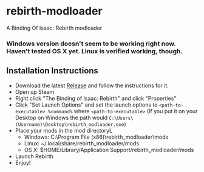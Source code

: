 # rebirth-modloader
A Binding Of Isaac: Rebirth modloader

### Windows version doesn't seem to be working right now. Haven't tested OS X yet. Linux is verified working, though.

## Installation Instructions
 - Download the latest [Release](https://github.com/AshenDrops/rebirth-modloader/releases) and follow the instructions for it.
 - Open up Steam
 - Right click "The Binding of Isaac: Rebirth" and click "Properties"
 - Click "Set Launch Options" and set the launch options to `<path-to-executable> %command%` where `<path-to-executable>` (If you put it on your Desktop on Windows the path would `C:\Users\(Username)\Desktop\rebirth_modloader.exe`)
 - Place your mods in the mod directoryL
    - Windows: C:\Program File (x86)\rebirth\_modloader\mods
    - Linux:   ~/.local/share/rebirth\_modloader/mods
    - OS X:    $HOME/Library/Application Support/rebirth\_modloader/mods
 - Launch Rebirth
 - Enjoy!
